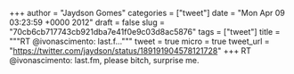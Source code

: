 
+++
author = "Jaydson Gomes"
categories = ["tweet"]
date = "Mon Apr 09 03:23:59 +0000 2012"
draft = false
slug = "70cb6cb717743cb921dba7e41f0e9c03d8ac5876"
tags = ["tweet"]
title = """RT @ivonascimento: last.f..."""
tweet = true
micro = true
tweet_url = "https://twitter.com/jaydson/status/189191904578121728"
+++
RT @ivonascimento: last.fm, please bitch, surprise me.

